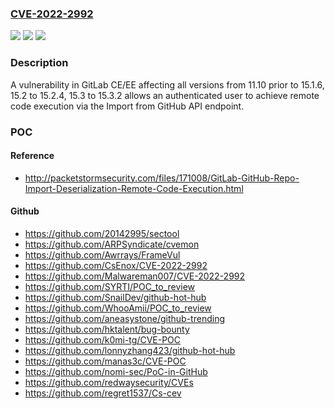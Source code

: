 ### [CVE-2022-2992](https://cve.mitre.org/cgi-bin/cvename.cgi?name=CVE-2022-2992)
![](https://img.shields.io/static/v1?label=Product&message=GitLab&color=blue)
![](https://img.shields.io/static/v1?label=Version&message=n%2Fa&color=blue)
![](https://img.shields.io/static/v1?label=Vulnerability&message=Improper%20neutralization%20of%20special%20elements%20used%20in%20a%20command%20('command%20injection')%20in%20GitLab&color=brighgreen)

### Description

A vulnerability in GitLab CE/EE affecting all versions from 11.10 prior to 15.1.6, 15.2 to 15.2.4, 15.3 to 15.3.2 allows an authenticated user to achieve remote code execution via the Import from GitHub API endpoint.

### POC

#### Reference
- http://packetstormsecurity.com/files/171008/GitLab-GitHub-Repo-Import-Deserialization-Remote-Code-Execution.html

#### Github
- https://github.com/20142995/sectool
- https://github.com/ARPSyndicate/cvemon
- https://github.com/Awrrays/FrameVul
- https://github.com/CsEnox/CVE-2022-2992
- https://github.com/Malwareman007/CVE-2022-2992
- https://github.com/SYRTI/POC_to_review
- https://github.com/SnailDev/github-hot-hub
- https://github.com/WhooAmii/POC_to_review
- https://github.com/aneasystone/github-trending
- https://github.com/hktalent/bug-bounty
- https://github.com/k0mi-tg/CVE-POC
- https://github.com/lonnyzhang423/github-hot-hub
- https://github.com/manas3c/CVE-POC
- https://github.com/nomi-sec/PoC-in-GitHub
- https://github.com/redwaysecurity/CVEs
- https://github.com/regret1537/Cs-cev

